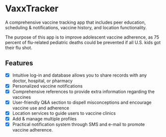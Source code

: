 # VaxxTracker
A comprehensive vaccine tracking app that includes peer education, scheduling & notifications, vaccine history, and location functionality.

The purpose of this app is to improve adolescent vaccine adherence, as 75 percent of flu-related pediatric deaths could be prevented if all U.S. kids got their flu shot.

## Features
- [x] Intuitive log-in and database allows you to share records with any doctor, hospital, or pharmacy
- [x] Personalized vaccine notifications 
- [x] Comprehensive references to provide extra information regarding the vaccines
- [x] User-friendly Q&A section to dispell misconceptions and encourage vaccine use and adherence
- [x] Location services to guide users to vaccine clinics
- [x] Add & manage multiple profiles
- [x] Practical notification system through SMS and e-mail to promote vaccine adherence.
